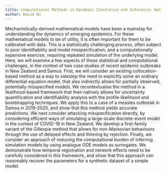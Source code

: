 ```yaml
---
title: Computational Methods in Epidemic Simulation and Inference: Not-So-Great Models in Complex Situations
author: David Wu
---
```


Mechanistically-derived mathematical models have been a mainstay for understanding the dynamics of emerging epidemics. For these mathematical models to be of utility, it is often important for them to be calibrated with data. This is a statistically challenging process, often subject to poor identifiability and model misspecification; and a computationally expensive exercise, requiring repeated simulation of the underlying model. Here, we will examine a few aspects of these statistical and computational challenges, in the context of two case studies of recent epidemic outbreaks in New Zealand and Samoa. First, we will consider an existing collocation-based method as a way to sidestep the need to explicitly solve an ordinary differential equation model, that also indirectly allows for partially observed, potentially misspecified models. We recontextualise the method in a likelihood-based framework that then natively allows for uncertainty quantification and identifiability analysis with the profile likelihood and bootstrapping techniques. We apply this to a case of a measles outbreak in Samoa in 2019-2020, and show that this method yields accurate predictions. We next consider attacking misspecification directly, by considering efficient ways of simulating a large-scale discrete-event model in the context of COVID-19 in New Zealand. We develop a first-family variant of the Gillespie method that allows for non-Markovian behaviours through the use of delayed effects and thinning by rejection. Finally, we consider an approach of reducing the computational burden of inferring simulation models by using analogue ODE models as surrogates. We demonstrate how temporal registration and network effects need to be carefully considered in this framework, and show that this approach can reasonably recover the parameters for a synthetic dataset of a simple model.